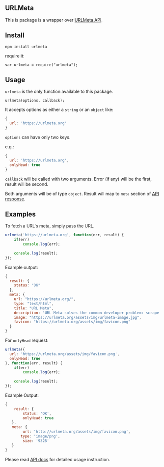 ## URLMeta

This is package is a wrapper over [URLMeta API](https://urlmeta.org).

## Install

```
npm install urlmeta
```

require it:

```
var urlmeta = require("urlmeta");
```

## Usage

`urlmeta` is the only function available to this package.

`urlmeta(options, callback);`

It accepts options as either a `string` or an `object` like:

```javascript
{
  url: 'https://urlmeta.org'
}
```

`options` can have only two keys.

e.g.:

```javascript
{
  url: 'https://urlmeta.org',
  onlyHead: true
}
```

`callback` will be called with two arguments. Error (if any) will be the first, result will be second.

Both arguments will be of type `object`. Result will map to `meta` section of [API response](https://urlmeta.org/dev-api.html#response).

## Examples

To fetch a URL's meta, simply pass the URL.

```javascript
urlmeta('https://urlmeta.org', function(err, result) {
	if(err)
		console.log(err);
		
	console.log(result);
});
```

Example output:

```javascript
{
  result: {
    status: "OK"
  },
  meta: {
    url: "https://urlmeta.org/",
    type: "text/html",
    title: "URL Meta",
    description: "URL Meta solves the common developer problem: scrape the web. It gives you the detail about a URL and it is Free.",
    image: "https://urlmeta.org/assets/img/urlmeta-image.jpg",
    favicon: "https://urlmeta.org/assets/img/favicon.png"
  }
}
```

For `onlyHead` request:


```javascript
urlmeta({
  url: 'https://urlmeta.org/assets/img/favicon.png',
  onlyHead: true
}, function(err, result) {
	if(err)
		console.log(err);
		
	console.log(result);
});
```
Example Output:

```javascript
{
	result: {
		status: 'OK',
		onlyHead: true
   },
   meta: {
   		url: 'http://urlmeta.org/assets/img/favicon.png',
	   type: 'image/png',
   		size: '9325'
   }
}
```


Please read [API docs](https://urlmeta.org/dev-api.html) for detailed usage instruction.